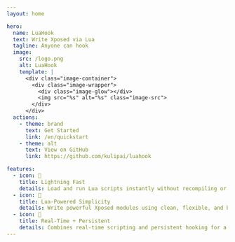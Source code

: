 ```yaml
---
layout: home

hero:
  name: LuaHook
  text: Write Xposed via Lua
  tagline: Anyone can hook
  image:
    src: /logo.png
    alt: LuaHook
    template: |
      <div class="image-container">
        <div class="image-wrapper">
          <div class="image-glow"></div>
          <img src="%s" alt="%s" class="image-src">
        </div>
      </div>
  actions:
    - theme: brand
      text: Get Started
      link: /en/quickstart
    - theme: alt
      text: View on GitHub
      link: https://github.com/kulipai/luahook

features:
  - icon: 🚀
    title: Lightning Fast
    details: Load and run Lua scripts instantly without recompiling or reinstalling the app.
  - icon: 🔧
    title: Lua-Powered Simplicity
    details: Write powerful Xposed modules using clean, flexible, and beginner-friendly Lua scripts.
  - icon: 💪
    title: Real-Time + Persistent
    details: Combines real-time scripting and persistent hooking for a seamless development experience.
---
```

